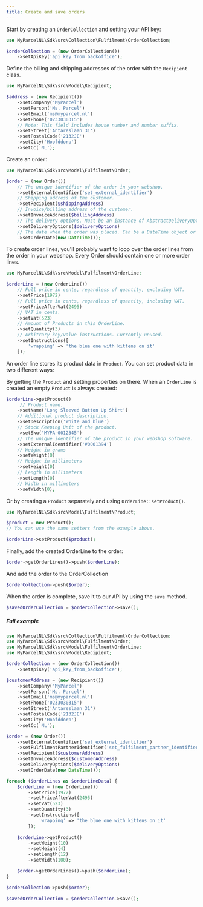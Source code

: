 ```yaml
---
title: Create and save orders
---
```


Start by creating an `OrderCollection` and setting your API key:

```php
use MyParcelNL\Sdk\src\Collection\Fulfilment\OrderCollection;

$orderCollection = (new OrderCollection())
    ->setApiKey('api_key_from_backoffice');
```

Define the billing and shipping addresses of the order with the `Recipient`
class.

```php
use MyParcelNL\Sdk\src\Model\Recipient;

$address = (new Recipient())
    ->setCompany('MyParcel')
    ->setPerson('Ms. Parcel')
    ->setEmail('ms@myparcel.nl')
    ->setPhone('0233030315')
    // Note: This field includes house number and number suffix.
    ->setStreet('Antareslaan 31')
    ->setPostalCode('2132JE')
    ->setCity('Hoofddorp')
    ->setCc('NL');
```

Create an `Order`:

```php
use MyParcelNL\Sdk\src\Model\Fulfilment\Order;

$order = (new Order())
    // The unique identifier of the order in your webshop.
    ->setExternalIdentifier('set_external_identifier')
    // Shipping address of the customer.
    ->setRecipient($shippingAddress)
    // Invoice/billing address of the customer.
    ->setInvoiceAddress($billingAddress)
    // The delivery options. Must be an instance of AbstractDeliveryOptionsAdapter.
    ->setDeliveryOptions($deliveryOptions)
    // The date when the order was placed. Can be a DateTime object or a string in Y-M-d H:i:s format.
    ->setOrderDate(new DateTime());
```

To create order lines, you'll probably want to loop over the order lines from
the order in your webshop. Every Order should contain one or more order lines.

```php
use MyParcelNL\Sdk\src\Model\Fulfilment\OrderLine;

$orderLine = (new OrderLine())
    // Full price in cents, regardless of quantity, excluding VAT.
    ->setPrice(1972)
    // Full price in cents, regardless of quantity, including VAT.
    ->setPriceAfterVat(2495)
    // VAT in cents.
    ->setVat(523)
    // Amount of Products in this OrderLine.
    ->setQuantity(3)
    // Arbitrary key/value instructions. Currently unused.
    ->setInstructions([
        'wrapping' => 'the blue one with kittens on it'
    ]);
```

An order line stores its product data in `Product`. You can set product data in
two different ways:

By getting the `Product` and setting properties on there. When an `OrderLine` is
created an empty `Product` is always created:

```php
$orderLine->getProduct()
     // Product name.
    ->setName('Long Sleeved Button Up Shirt')
    // Additional product description.
    ->setDescription('White and blue')
    // Stock Keeping Unit of the product.
    ->setSku('MYPA-0012345')
    // The unique identifier of the product in your webshop software.
    ->setExternalIdentifier('#0001394')
    // Weight in grams
    ->setWeight(0)
    // Height in millimeters
    ->setHeight(0)
    // Length in millimeters
    ->setLength(0)
    // Width in millimeters
    ->setWidth(0);
```

Or by creating a `Product` separately and using `OrderLine::setProduct()`.

```php
use MyParcelNL\Sdk\src\Model\Fulfilment\Product;

$product = new Product();
// You can use the same setters from the example above.

$orderLine->setProduct($product);
```

Finally, add the created OrderLine to the order:

```php
$order->getOrderLines()->push($orderLine);
```

And add the order to the OrderCollection

```php
$orderCollection->push($order);
```

When the order is complete, save it to our API by using the `save` method.

```php
$savedOrderCollection = $orderCollection->save();
```

##### Full example

```php
use MyParcelNL\Sdk\src\Collection\Fulfilment\OrderCollection;
use MyParcelNL\Sdk\src\Model\Fulfilment\Order;
use MyParcelNL\Sdk\src\Model\Fulfilment\OrderLine;
use MyParcelNL\Sdk\src\Model\Recipient;

$orderCollection = (new OrderCollection())
    ->setApiKey('api_key_from_backoffice');

$customerAddress = (new Recipient())
    ->setCompany('MyParcel')
    ->setPerson('Ms. Parcel')
    ->setEmail('ms@myparcel.nl')
    ->setPhone('0233030315')
    ->setStreet('Antareslaan 31')
    ->setPostalCode('2132JE')
    ->setCity('Hoofddorp')
    ->setCc('NL');

$order = (new Order())
    ->setExternalIdentifier('set_external_identifier')
    ->setFulfilmentPartnerIdentifier('set_fulfilment_partner_identifier')
    ->setRecipient($customerAddress)
    ->setInvoiceAddress($customerAddress)
    ->setDeliveryOptions($deliveryOptions)
    ->setOrderDate(new DateTime());

foreach ($orderLines as $orderLineData) {
    $orderLine = (new OrderLine())
        ->setPrice(1972)
        ->setPriceAfterVat(2495)
        ->setVat(523)
        ->setQuantity(3)
        ->setInstructions([
            'wrapping' => 'the blue one with kittens on it'
        ]);
        
    $orderLine->getProduct()
        ->setWeight(10)
        ->setHeight(4)
        ->setLength(12)
        ->setWidth(100);

    $order->getOrderLines()->push($orderLine);
}

$orderCollection->push($order);

$savedOrderCollection = $orderCollection->save();
```
